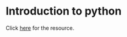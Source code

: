 <h1>Introduction to python</h1>

<p>
  Click <a href="https://www.youtube.com/watch?v=_uQrJ0TkZlc">here</a> for the
  resource.
</p>
